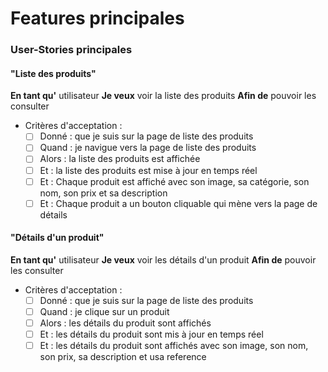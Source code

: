 # Features principales

### User-Stories principales

#### "Liste des produits"

**En tant qu'** utilisateur
**Je veux** voir la liste des produits
**Afin de** pouvoir les consulter

* Critères d'acceptation :
  * [ ] Donné : que je suis sur la page de liste des produits
  * [ ] Quand : je navigue vers la page de liste des produits
  * [ ] Alors : la liste des produits est affichée
  * [ ] Et : la liste des produits est mise à jour en temps réel
  * [ ] Et : Chaque produit est affiché avec son image, sa catégorie, son nom,  son prix et sa description
  * [ ] Et : Chaque produit a un bouton cliquable qui mène vers la page de détails

#### "Détails d'un produit"

**En tant qu'** utilisateur
**Je veux** voir les détails d'un produit
**Afin de** pouvoir les consulter

* Critères d'acceptation :
  * [ ] Donné : que je suis sur la page de liste des produits
  * [ ] Quand : je clique sur un produit
  * [ ] Alors : les détails du produit sont affichés
  * [ ] Et : les détails du produit sont mis à jour en temps réel
  * [ ] Et : les détails du produit sont affichés avec son image, son nom, son prix, sa description et usa reference
